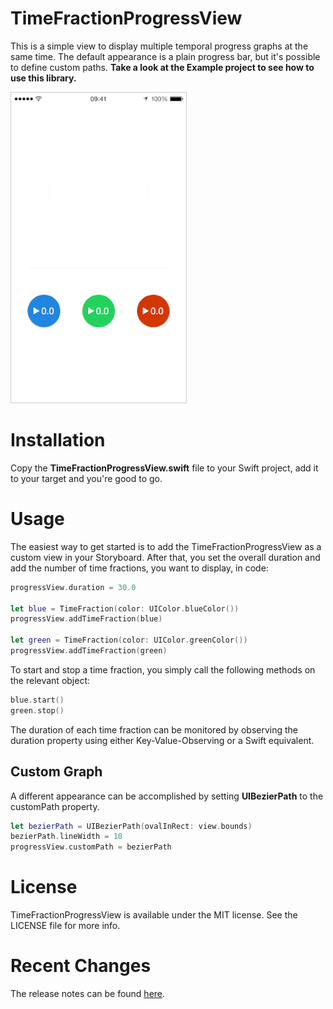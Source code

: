 # TimeFractionProgressView
This is a simple view to display multiple temporal progress graphs at the same time. The default appearance is a plain progress bar, but it's possible to define custom paths. **Take a look at the Example project to see how to use this library.**

<img style="border:1px solid #ccc;" src="https://raw.githubusercontent.com/mkoehnke/TimeFractionProgressView/master/Resources/TimeFractionProgress.gif?token=ABXNjbxbrzWiircwqkPkAEXDK3B215ORks5VMqEIwA%3D%3D">

# Installation
Copy the **TimeFractionProgressView.swift** file to your Swift project, add it to your target and you're good to go.

# Usage
The easiest way to get started is to add the TimeFractionProgressView as a custom view in your Storyboard. After that, you set the overall duration and add the number of time fractions, you want to display, in code:
 
```swift
progressView.duration = 30.0

let blue = TimeFraction(color: UIColor.blueColor())
progressView.addTimeFraction(blue)
        
let green = TimeFraction(color: UIColor.greenColor())
progressView.addTimeFraction(green)
```

To start and stop a time fraction, you simply call the following methods on the relevant object:

```swift
blue.start()
green.stop()
```

The duration of each time fraction can be monitored by observing the duration property using either Key-Value-Observing or a Swift equivalent.

## Custom Graph
A different appearance can be accomplished by setting **UIBezierPath** to the customPath property.
 
```swift
let bezierPath = UIBezierPath(ovalInRect: view.bounds)
bezierPath.lineWidth = 10
progressView.customPath = bezierPath
```

# License
TimeFractionProgressView is available under the MIT license. See the LICENSE file for more info.

# Recent Changes
The release notes can be found [here](https://github.com/mkoehnke/TimeFractionProgressView/releases).

